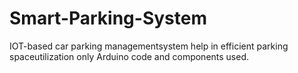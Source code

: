 # Smart-Parking-System
IOT-based car parking managementsystem help in efficient parking spaceutilization only Arduino code and components used.

